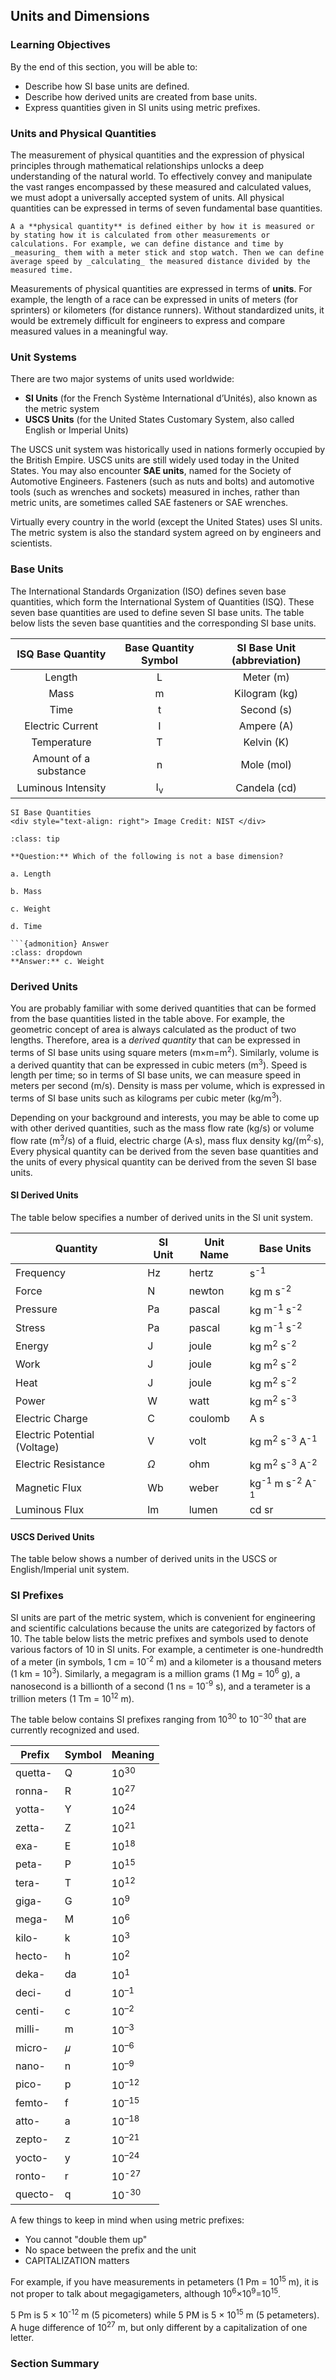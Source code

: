 ## Units and Dimensions

### Learning Objectives

By the end of this section, you will be able to:

 * Describe how SI base units are defined.
 * Describe how derived units are created from base units.
 * Express quantities given in SI units using metric prefixes.

### Units and Physical Quantities

The measurement of physical quantities and the expression of physical principles through mathematical relationships unlocks a deep understanding of the natural world. To effectively convey and manipulate the vast ranges encompassed by these measured and calculated values, we must adopt a universally accepted system of units. All physical quantities can be expressed in terms of seven fundamental base quantities.

```{note}
A a **physical quantity** is defined either by how it is measured or by stating how it is calculated from other measurements or calculations. For example, we can define distance and time by _measuring_ them with a meter stick and stop watch. Then we can define average speed by _calculating_ the measured distance divided by the measured time.
```

Measurements of physical quantities are expressed in terms of **units**. For example, the length of a race can be expressed in units of meters (for sprinters) or kilometers (for distance runners). Without standardized units, it would be extremely difficult for engineers to express and compare measured values in a meaningful way.

### Unit Systems

There are two major systems of units used worldwide:

 * **SI Units** (for the French Système International d’Unités), also known as the metric system
 * **USCS Units** (for the United States Customary System, also called English or Imperial Units)

The USCS unit system was historically used in nations formerly occupied by the British Empire. USCS units are still widely used today in the United States. You may also encounter **SAE units**, named for the Society of Automotive Engineers. Fasteners (such as nuts and bolts) and automotive tools (such as wrenches and sockets) measured in inches, rather than metric units, are sometimes called SAE fasteners or SAE wrenches.

Virtually every country in the world (except the United States) uses SI units. The metric system is also the standard system agreed on by engineers and scientists.

### Base Units

The International Standards Organization (ISO) defines seven base quantities, which form the International System of Quantities (ISQ). These seven base quantities are used to define seven SI base units. The table below lists the seven base quantities and the corresponding SI base units.

| ISQ Base Quantity | Base Quantity Symbol | SI Base Unit (abbreviation) |
| :---: | :---:| :---: | 
| Length | L | Meter (m) |
| Mass | m | Kilogram (kg) |
| Time | t | Second (s) |
| Electric Current | I | Ampere (A) |
| Temperature | T | Kelvin (K) |
| Amount of a substance | n | Mole (mol) |
| Luminous Intensity | I<sub>v</sub> | Candela (cd) |

```{figure} images/si_illustration_constants_colour_full.png
SI Base Quantities
<div style="text-align: right"> Image Credit: NIST </div>
```

```{admonition} **Worked Example**
:class: tip

**Question:** Which of the following is not a base dimension?

a. Length

b. Mass

c. Weight

d. Time

```{admonition} Answer
:class: dropdown
**Answer:** c. Weight
```

### Derived Units

You are probably familiar with some derived quantities that can be formed from the base quantities listed in the table above. For example, the geometric concept of area is always calculated as the product of two lengths. Therefore, area is a _derived quantity_ that can be expressed in terms of SI base units using square meters (m×m=m<sup>2</sup>). Similarly, volume is a derived quantity that can be expressed in cubic meters (m<sup>3</sup>). Speed is length per time; so in terms of SI base units, we can measure speed in meters per second (m/s). Density is mass per volume, which is expressed in terms of SI base units such as kilograms per cubic meter (kg/m<sup>3</sup>).

Depending on your background and interests, you may be able to come up with other derived quantities, such as the mass flow rate (kg/s) or volume flow rate (m<sup>3</sup>/s) of a fluid, electric charge (A·s), mass flux density kg/(m<sup>2</sup>·s), Every physical quantity can be derived from the seven base quantities and the units of every physical quantity can be derived from the seven SI base units.

#### SI Derived Units

The table below specifies a number of derived units in the SI unit system.

| Quantity | SI Unit | Unit Name | Base Units |
| --- | --- | --- | --- |
| Frequency | Hz | hertz | s<sup>-1</sup> |
| Force | N | newton | kg m s<sup>-2</sup> |
| Pressure | Pa | pascal | kg m<sup>-1</sup> s<sup>-2</sup> |
| Stress | Pa | pascal | kg m<sup>-1</sup> s<sup>-2</sup> |
| Energy | J | joule | kg m<sup>2</sup> s<sup>-2</sup> |
| Work | J | joule | kg m<sup>2</sup> s<sup>-2</sup> |
| Heat | J | joule | kg m<sup>2</sup> s<sup>-2</sup> |
| Power | W | watt | kg m<sup>2</sup> s<sup>-3</sup> |
| Electric Charge | C | coulomb | A s |
| Electric Potential (Voltage) | V | volt | kg m<sup>2</sup> s<sup>-3</sup> A<sup>-1</sup> |
| Electric Resistance | $\Omega$ | ohm | kg m<sup>2</sup> s<sup>-3</sup> A<sup>-2</sup> |
| Magnetic Flux | Wb | weber | kg<sup>-1</sup> m s<sup>-2</sup> A<sup>-1</sup> |
| Luminous Flux | lm | lumen | cd sr |

#### USCS Derived Units

The table below shows a number of derived units in the USCS or English/Imperial unit system.

### SI Prefixes

SI units are part of the metric system, which is convenient for engineering and scientific calculations because the units are categorized by factors of 10. The table below lists the metric prefixes and symbols used to denote various factors of 10 in SI units. For example, a centimeter is one-hundredth of a meter (in symbols, 1 cm = 10<sup>-2</sup> m) and a kilometer is a thousand meters (1 km = 10<sup>3</sup>). Similarly, a megagram is a million grams (1 Mg = 10<sup>6</sup> g), a nanosecond is a billionth of a second (1 ns = 10<sup>-9</sup> s), and a terameter is a trillion meters (1 Tm = 10<sup>12</sup> m).

The table below contains SI prefixes ranging from 10<sup>30</sup> to 10<sup>−30</sup> that are currently recognized and used.

| **Prefix** | **Symbol** | **Meaning** |
| --- | --- | --- |
| quetta- |	Q |	10<sup>30</sup> |
| ronna- | R | 10<sup>27</sup> |
| yotta- | Y | 10<sup>24</sup> |
| zetta- | Z | 10<sup>21</sup> |
| exa- | E | 10<sup>18</sup> |
| peta- | P | 10<sup>15</sup> |
| tera- | T | 10<sup>12</sup> |
| giga- | G | 10<sup>9</sup> |
| mega- | M | 10<sup>6</sup> |
| kilo- | k | 10<sup>3</sup> |
| hecto- | h | 10<sup>2</sup> |
| deka- | da | 10<sup>1</sup> |
| deci- | d | 10<sup>–1</sup> |
| centi- | c | 10<sup>–2</sup> |
| milli- | m | 10<sup>–3</sup> |
| micro- | 𝜇 | 10<sup>–6</sup> |
| nano- | n | 10<sup>–9</sup> |
| pico- | p | 10<sup>–12</sup> |
| femto- | f | 10<sup>–15</sup> |
| atto- | a | 10<sup>–18</sup> |
| zepto- | z | 10<sup>–21</sup> |
| yocto- | y | 10<sup>–24</sup> |
| ronto- | r | 10<sup>-27</sup> |
| quecto- | q |	10<sup>-30</sup> |

A few things to keep in mind when using metric prefixes:

 * You cannot "double them up"
 * No space between the prefix and the unit
 * CAPITALIZATION matters

For example, if you have measurements in petameters (1 Pm = 10<sup>15</sup> m), it is not proper to talk about megagigameters, although 10<sup>6</sup>×10<sup>9</sup>=10<sup>15</sup>.

5 Pm is 5 × 10<sup>-12</sup> m (5 picometers) while 5 PM is 5 × 10<sup>15</sup> m (5 petameters). A huge difference of 10<sup>27</sup>  m, but only different by a capitalization of one letter.

### Section Summary
